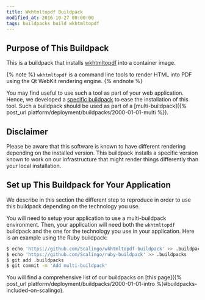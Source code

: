```yaml
---
title: Wkhtmltopdf Buildpack
modified_at: 2016-10-27 00:00:00
tags: buildpacks build wkhtmltopdf
---
```


## Purpose of This Buildpack

This is a buildpack that installs [wkhtmltopdf](http://wkhtmltopdf.org) into a container image.

{% note %}
  `wkhtmltopdf` is a command line tools to render HTML into PDF using the Qt WebKit rendering engine.
{% endnote %}

You may find useful to use such a tool as part of your web application. Hence, we developed a [specific buildpack](https://github.com/Scalingo/wkhtmltopdf-buildpack) to ease the installation of this tool. Such a buildpack should be used as part of a [multi-buildpack]({% post_url platform/deployment/buildpacks/2000-01-01-multi %}).

## Disclaimer

Please be aware that this software is known to have different rendering depending on the installed version. This buildpack installs a specific version known to work on our infrastructure that might render things differently than your local installation.

## Set up This Buildpack for Your Application

We describe in this section the different step to reproduce in order to use this buildpack depending on the technology you use.

You will need to setup your application to use a multi-buildpack environment. Then, your application will need both the `wkhtmltopdf` buildpack and the one for the technology you use in your application. Here is an example using the Ruby buildpack:

```bash
$ echo 'https://github.com/Scalingo/wkhtmltopdf-buildpack' >> .buildpacks
$ echo 'https://github.com/Scalingo/ruby-buildpack' >> .buildpacks
$ git add .buildpacks
$ git commit -m 'Add multi-buildpack'
```

You will find a comprehensive list of our buildpacks on [this page]({% post_url platform/deployment/buildpacks/2000-01-01-intro %}#buildpacks-included-on-scalingo).
